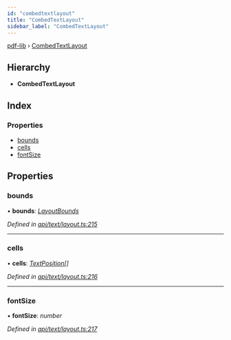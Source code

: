 ```yaml
---
id: "combedtextlayout"
title: "CombedTextLayout"
sidebar_label: "CombedTextLayout"
---
```


[pdf-lib](../index.md) › [CombedTextLayout](combedtextlayout.md)

## Hierarchy

* **CombedTextLayout**

## Index

### Properties

* [bounds](combedtextlayout.md#bounds)
* [cells](combedtextlayout.md#cells)
* [fontSize](combedtextlayout.md#fontsize)

## Properties

###  bounds

• **bounds**: *[LayoutBounds](layoutbounds.md)*

*Defined in [api/text/layout.ts:215](https://github.com/Hopding/pdf-lib/blob/e10290a/src/api/text/layout.ts#L215)*

___

###  cells

• **cells**: *[TextPosition](textposition.md)[]*

*Defined in [api/text/layout.ts:216](https://github.com/Hopding/pdf-lib/blob/e10290a/src/api/text/layout.ts#L216)*

___

###  fontSize

• **fontSize**: *number*

*Defined in [api/text/layout.ts:217](https://github.com/Hopding/pdf-lib/blob/e10290a/src/api/text/layout.ts#L217)*
